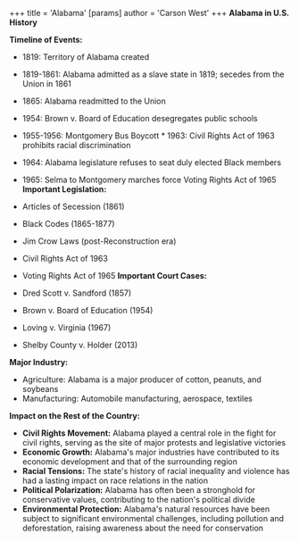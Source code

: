 +++
 title = 'Alabama'
[params]
	author = 'Carson West'
+++
**Alabama in U.S. History**

**Timeline of Events:**

* 1819: Territory of Alabama created
* 1819-1861: Alabama admitted as a slave state in 1819; secedes from the Union in 1861
* 1865: Alabama readmitted to the Union
* 1954: Brown v. Board of Education desegregates public schools
* 1955-1956: Montgomery Bus Boycott * 1963: Civil Rights Act of 1963 prohibits racial discrimination
* 1964: Alabama legislature refuses to seat duly elected Black members
* 1965: Selma to Montgomery marches force Voting Rights Act of 1965 
**Important Legislation:**

* Articles of Secession (1861)
* Black Codes (1865-1877)
* Jim Crow Laws (post-Reconstruction era)
* Civil Rights Act of 1963
* Voting Rights Act of 1965 
**Important Court Cases:**

* Dred Scott v. Sandford (1857)
* Brown v. Board of Education (1954)
* Loving v. Virginia (1967)
* Shelby County v. Holder (2013)

**Major Industry:**

* Agriculture: Alabama is a major producer of cotton, peanuts, and soybeans
* Manufacturing: Automobile manufacturing, aerospace, textiles

**Impact on the Rest of the Country:**

* **Civil Rights Movement:** Alabama played a central role in the fight for civil rights, serving as the site of major protests and legislative victories
* **Economic Growth:** Alabama's major industries have contributed to its economic development and that of the surrounding region
* **Racial Tensions:** The state's history of racial inequality and violence has had a lasting impact on race relations in the nation
* **Political Polarization:** Alabama has often been a stronghold for conservative values, contributing to the nation's political divide
* **Environmental Protection:** Alabama's natural resources have been subject to significant environmental challenges, including pollution and deforestation, raising awareness about the need for conservation